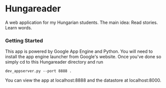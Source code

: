 # Hungareader

A web application for my Hungarian students.  The main idea: Read stories. Learn words.

### Getting Started

This app is powered by Google App Engine and Python.  You will need to install the app engine launcher from Google's website.  Once you've done so simply cd to this Hungareader directory and run

`dev_appserver.py --port 8888 .`

You can view the app at localhost:8888 and the datastore at localhost:8000.

